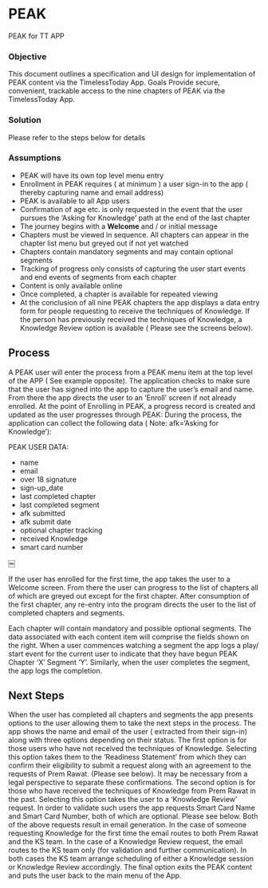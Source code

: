 # PEAK
PEAK for TT APP

### Objective
This document outlines a specification and UI design for implementation of PEAK content via the TimelessToday App.
Goals
Provide secure, convenient, trackable access to the nine chapters of PEAK via the TimelessToday App.
### Solution
Please refer to the steps below for details
### Assumptions
* PEAK will have its own top level menu entry
* Enrollment in PEAK requires ( at minimum ) a user sign-in to the app ( thereby capturing name and email
address)
* PEAK is available to all App users
* Confirmation of age etc. is only requested in the event that the user pursues the ‘Asking for Knowledge’ path at
the end of the last chapter
* The journey begins with a **Welcome** and / or initial message
* Chapters must be viewed in sequence. All chapters can appear in the chapter list menu but greyed out if not yet
watched
* Chapters contain mandatory segments and may contain optional segments
* Tracking of progress only consists of capturing the user start events and end events of segments from each
chapter
* Content is only available online
* Once completed, a chapter is available for repeated viewing
* At the conclusion of all nine PEAK chapters the app displays a data entry form for people requesting to receive
the techniques of Knowledge. If the person has previously received the techniques of Knowledge, a Knowledge Review option is available ( Please see the screens below).

## Process
A PEAK user will enter the process from a PEAK menu item at the top level of the APP ( See example opposite). The application checks to make sure that the user has signed into the app to capture the user’s email and name. From there the app directs the user to an ‘Enroll’ screen if not already enrolled.
At the point of Enrolling in PEAK, a progress record is created and updated as the user progresses through PEAK:
During the process, the application can collect the following data ( Note: afk=‘Asking for Knowledge’):

PEAK USER DATA:

* name
* email
* over 18 signature
* sign-up_date
* last completed chapter
* last completed segment
* afk submitted
* afk submit date
* optional chapter tracking
* received Knowledge
* smart card number

￼ 

If the user has enrolled for the first time, the app takes the user to a Welcome screen. From there the user can progress to the list of chapters all of which are greyed out except for the first chapter. After consumption of the first chapter, any re-entry into the program directs the user to the list of completed chapters and segments.

Each chapter will contain mandatory and possible optional segments.
The data associated with each content item will comprise the fields shown on the right. When a user commences watching a segment the app logs a play/ start event for the current user to indicate that they have begun PEAK Chapter ‘X’ Segment ‘Y’. Similarly, when the user completes the segment, the app logs the completion.

## Next Steps

When the user has completed all chapters and segments the app presents options to the user allowing them to take the next steps in the process.
The app shows the name and email of the user
( extracted from their sign-in) along with three options depending on their status.
The first option is for those users who have not received the techniques of Knowledge. Selecting this option takes them to the ‘Readiness Statement’ from which they can confirm their eligibility to submit a request along with an agreement to the requests of Prem Rawat. (Please see below). It may be necessary from a legal perspective to separate these confirmations.
The second option is for those who have received the techniques of Knowledge from Prem Rawat in the past. Selecting this option takes the user to a ‘Knowledge Review’ request. In order to validate such users the app requests Smart Card Name and Smart Card Number, both of which are optional. Please see below.
Both of the above requests result in email generation. In the case of someone requesting Knowledge for the first time the email routes to both Prem Rawat and the KS team.
In the case of a Knowledge Review request, the email routes to the KS team only (for validation and further communication).
In both cases the KS team arrange scheduling of either a Knowledge session or Knowledge Review accordingly. The final option exits the PEAK content and puts the user back to the main menu of the App.
